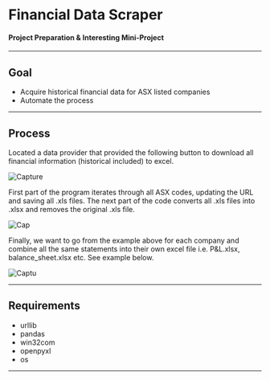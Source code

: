 ﻿Financial Data Scraper
===================


#### Project Preparation & Interesting Mini-Project
------------------------------------------------------------------------

Goal
-------------------
 - Acquire historical financial data for ASX listed companies
 - Automate the process

----------

Process
-------------
Located a data provider that provided the following button to download all financial information (historical included) to excel.

![Capture](https://user-images.githubusercontent.com/43980002/67251491-0fa45380-f4bb-11e9-89e9-2bcb04befbc5.JPG)

First part of the program iterates through all ASX codes, updating the URL and saving all .xls files. The next part of the code converts all .xls files into .xlsx and removes the original .xls file.

![Cap](https://user-images.githubusercontent.com/43980002/67251759-dcae8f80-f4bb-11e9-8eca-6daf822e086e.JPG)

Finally, we want to go from the example above for each company and combine all the same statements into their own excel file i.e. P&L.xlsx, balance_sheet.xlsx etc. See example below.

![Captu](https://user-images.githubusercontent.com/43980002/67261376-1bf4d480-f4ec-11e9-887a-2114254015e1.JPG)

----------

Requirements
--------------------
- urllib  
- pandas  
- win32com   
- openpyxl  
- os  
----------
